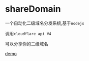 # shareDomain

一个自动化二级域名分发系统,基于`nodejs`

调用`cloudflare api V4`

可以分享你的二级域名

[demo](https://kksk.best)